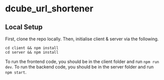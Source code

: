 # dcube_url_shortener

## Local Setup

First, clone the repo locally.
Then, initialise client & server via the following.

```
cd client && npm install
cd server && npm install
```

To run the frontend code, you should be in the client folder and run `npm run dev`.
To run the backend code, you should be in the server folder and run `npm start`.
